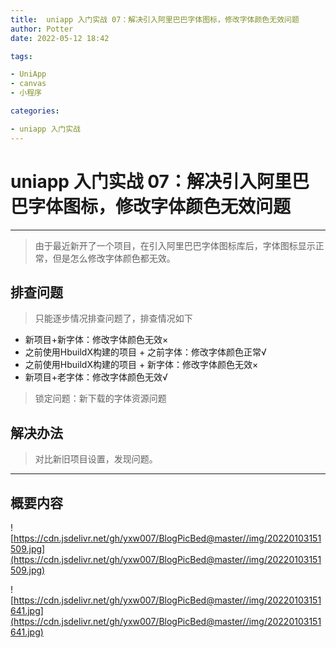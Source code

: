 ```yaml
---
title:  uniapp 入门实战 07：解决引入阿里巴巴字体图标，修改字体颜色无效问题
author: Potter
date: 2022-05-12 18:42

tags:

- UniApp
- canvas
- 小程序

categories:

- uniapp 入门实战
---
```


# uniapp 入门实战 07：解决引入阿里巴巴字体图标，修改字体颜色无效问题


---
> 由于最近新开了一个项目，在引入阿里巴巴字体图标库后，字体图标显示正常，但是怎么修改字体颜色都无效。
>

## 排查问题

> 只能逐步情况排查问题了，排查情况如下
>
- 新项目+新字体：修改字体颜色无效×
- 之前使用HbuildX构建的项目 + 之前字体：修改字体颜色正常√
- 之前使用HbuildX构建的项目 + 新字体：修改字体颜色无效×
- 新项目+老字体：修改字体颜色无效√

> 锁定问题：新下载的字体资源问题

## 解决办法

> 对比新旧项目设置，发现问题。
---

## 概要内容


![https://cdn.jsdelivr.net/gh/yxw007/BlogPicBed@master//img/20220103151509.jpg](https://cdn.jsdelivr.net/gh/yxw007/BlogPicBed@master//img/20220103151509.jpg)

![https://cdn.jsdelivr.net/gh/yxw007/BlogPicBed@master//img/20220103151641.jpg](https://cdn.jsdelivr.net/gh/yxw007/BlogPicBed@master//img/20220103151641.jpg)
